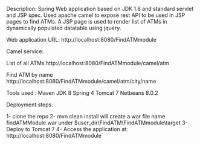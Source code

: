 Description:
Spring Web application based on JDK 1.8 and standard servlet and JSP spec. Used apache camel to expose rest API to be used in JSP pages to find ATMs. A JSP page is used to render list of ATMs in dynamically populated datatable using jquery.

Web application URL:
http://localhost:8080/FindATMmodule

Camel service:

List of all ATMs
http://localhost:8080/FindATMmodule/camel/atm

Find ATM by name
http://localhost:8080/FindATMmodule/camel/atm/city/name

Tools used :
Maven
JDK 8
Spring 4
Tomcat 7
Netbeans 8.0.2


Deployment steps:

1- clone the repo
2- mvn clean install will create a war file name findATMModule.war under $user_dir\FindATM\FindATMmodule\target
3- Deploy to Tomcat 7
4- Access the application at: http://localhost:8080/FindATMmodule`

